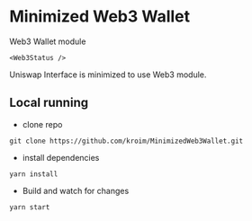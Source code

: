 # Minimized Web3 Wallet
Web3 Wallet module  

```
<Web3Status />
```

Uniswap Interface is minimized to use Web3 module.

## Local running
- clone repo
```
git clone https://github.com/kroim/MinimizedWeb3Wallet.git
```
- install dependencies
```
yarn install
```
- Build and watch for changes
```
yarn start
```